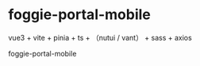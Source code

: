 # foggie-portal-mobile

vue3 + vite + pinia + ts + （nutui / vant） + sass  + axios 

foggie-portal-mobile